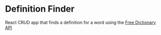 # Definition Finder
React CRUD app that finds a definition for a word using the [Free Dictionary API](https://dictionaryapi.dev/) 
